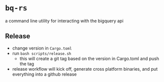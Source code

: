 # `bq-rs`

a command line utility for interacting with the bigquery api

## Release

- change version in `Cargo.toml`
- run `bash scripts/release.sh`
  - this will create a git tag based on the version in Cargo.toml and push the tag
- release workflow will kick off, generate cross platform binaries, and put everything into a github release
